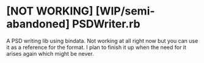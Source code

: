 # [NOT WORKING] [WIP/semi-abandoned] PSDWriter.rb

A PSD writing lib using bindata. Not working at all right now but you can use it as a reference for the format. I plan to finish it up when the need for it arises again which might be never.
